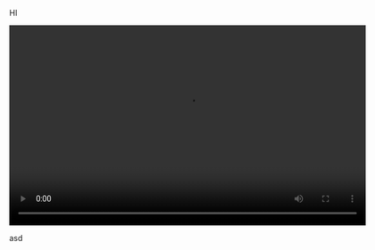 HI

<video width="640" height="360" controls>
  <source src="PONENTE Diego Paz-Video.mp4" type="video/mp4">
  Your browser does not support the video tag.
</video>

asd
